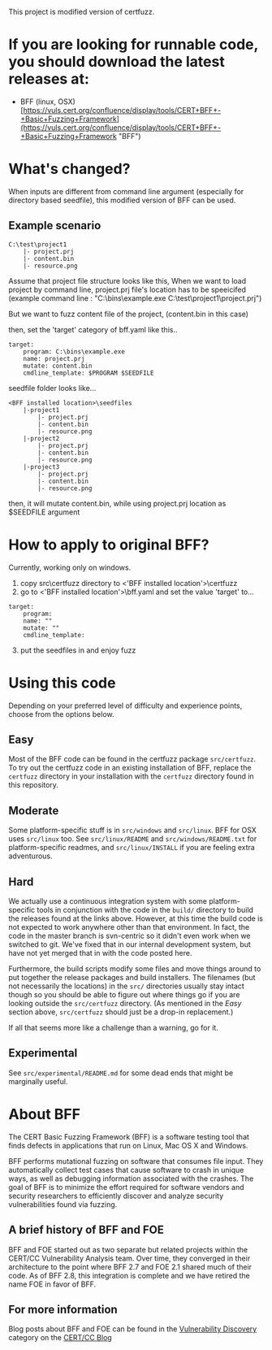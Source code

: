 This project is modified version of certfuzz.

# If you are looking for runnable code, you should download the latest releases at: #

* BFF (linux, OSX) [https://vuls.cert.org/confluence/display/tools/CERT+BFF+-+Basic+Fuzzing+Framework](https://vuls.cert.org/confluence/display/tools/CERT+BFF+-+Basic+Fuzzing+Framework "BFF")



# What's changed? #

When inputs are different from command line argument (especially for directory based seedfile), this modified version of BFF can be used. 

## Example scenario ## 
```
C:\test\project1
    |- project.prj
    |- content.bin
    |- resource.png
```

Assume that project file structure looks like this,
When we want to load project by command line, project.prj file's location has to be speeicifed 
(example command line : "C:\bins\example.exe C:\test\project1\project.prj")

But we want to fuzz content file of the project, (content.bin in this case) 

then, set the 'target' category of bff.yaml like this..
```
target:
    program: C:\bins\example.exe
    name: project.prj
    mutate: content.bin
    cmdline_template: $PROGRAM $SEEDFILE

```
seedfile folder looks like...
```
<BFF installed location>\seedfiles
    |-project1
        |- project.prj
        |- content.bin
        |- resource.png
    |-project2
        |- project.prj
        |- content.bin
        |- resource.png
    |-project3
        |- project.prj
        |- content.bin
        |- resource.png
```
then, it will mutate content.bin, while using project.prj location as $SEEDFILE argument

# How to apply to original BFF? #
Currently, working only on windows. 

1. copy src\certfuzz directory to <'BFF installed location'>\certfuzz
2. go to <'BFF installed location'>\bff.yaml and set the value 'target' to...
```
target:
    program:
    name: ""
    mutate: ""
    cmdline_template:

```
3. put the seedfiles in and enjoy fuzz

# Using this code #

Depending on your preferred level of difficulty and experience points, choose from the options below.

## Easy ##

Most of the BFF code can be found in the certfuzz package `src/certfuzz`. To try out the certfuzz code in an existing installation of BFF, replace the `certfuzz` directory in your installation with the `certfuzz` directory found in this repository.

## Moderate ##

Some platform-specific stuff is in `src/windows` and `src/linux`. BFF for OSX uses `src/linux` too. See `src/linux/README` and `src/windows/README.txt` for platform-specific readmes, and `src/linux/INSTALL` if you are feeling extra adventurous.

## Hard ##

We actually use a continuous integration system with some platform-specific tools in conjunction with the code in the `build/` directory to build the releases found at the links above. However, at this time the build code is not expected to work anywhere other than that environment. In fact, the code in the master branch is svn-centric so it didn't even work when we switched to git. We've fixed that in our internal development system, but have not yet merged that in with the code posted here.

Furthermore, the build scripts modify some files and move things around to put together the release packages and build installers. The filenames (but not necessarily the locations) in the `src/` directories usually stay intact though so you should be able to figure out where things go if you are looking outside the `src/certfuzz` directory. (As mentioned in the *Easy* section above, `src/certfuzz` should just be a drop-in replacement.)

If all that seems more like a challenge than a warning, go for it.

## Experimental ##

See `src/experimental/README.md` for some dead ends that might be marginally useful.

# About BFF #

The CERT Basic Fuzzing Framework (BFF) is a software testing tool that finds defects in applications that run on Linux, Mac OS X and Windows.

BFF performs mutational fuzzing on software that consumes file input.  They automatically collect test cases that cause software to crash in unique ways, as well as debugging information associated with the crashes. The goal of BFF is to minimize the effort required for software vendors and security researchers to efficiently discover and analyze security vulnerabilities found via fuzzing.

## A brief history of BFF and FOE ##

BFF and FOE started out as two separate but related projects within the CERT/CC
Vulnerability Analysis team. Over time, they converged in their architecture to the point where BFF 2.7 and FOE 2.1 shared much of their code. As of BFF 2.8, this integration is complete and we have retired the name FOE in favor of BFF.

## For more information

Blog posts about BFF and FOE can be found in the [Vulnerability Discovery](https://insights.sei.cmu.edu/cert/vulnerability-discovery/) category on the [CERT/CC Blog](https://insights.sei.cmu.edu/cert/)
